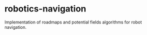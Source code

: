 # robotics-navigation
Implementation of roadmaps and potential fields algorithms for robot navigation.
